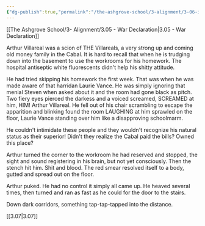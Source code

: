 ```yaml
---
{"dg-publish":true,"permalink":"/the-ashgrove-school/3-alignment/3-06-it-begins/"}
---
```


[[The Ashgrove School/3- Alignment/3.05 - War Declaration\|3.05 - War Declaration]]

Arthur Villareal was a scion of THE Villareals, a very strong up and coming old money family in the Cabal. It is hard to recall that when he is trudging down into the basement to use the workrooms for his homework. The hospital antiseptic white fluorescents didn't help his shitty attitude.

He had tried skipping his homework the first week. That was when he was made aware of that harridan Laurie Vance. He was simply ignoring that menial Steven when asked about it and the room had gone black as pitch. Two fiery eyes pierced the darkess and a voiced screamed, SCREAMED at him, HIM! Arthur Villareal. He fell out of his chair scrambling to escape the apparition and blinking found the room LAUGHING at him sprawled on the floor, Laurie Vance standing over him like a disapproving schoolmarm. 

He couldn't intimidate these people and they wouldn't recognize his natural status as their superior! Didn't they realize the Cabal paid the bills? Owned this place? 

Arthur turned the corner to the workroom he had reserved and stopped, the sight and sound registering in his brain, but not yet consciously. Then the stench hit him. Shit and blood. The red smear resolved itself to a body, gutted and spread out on the floor. 

Arthur puked. He had no control it simply all came up. He heaved several times, then turned and ran as fast as he could for the door to the stairs.

Down dark corridors, something tap-tap-tapped into the distance.

[[3.07\|3.07]]
